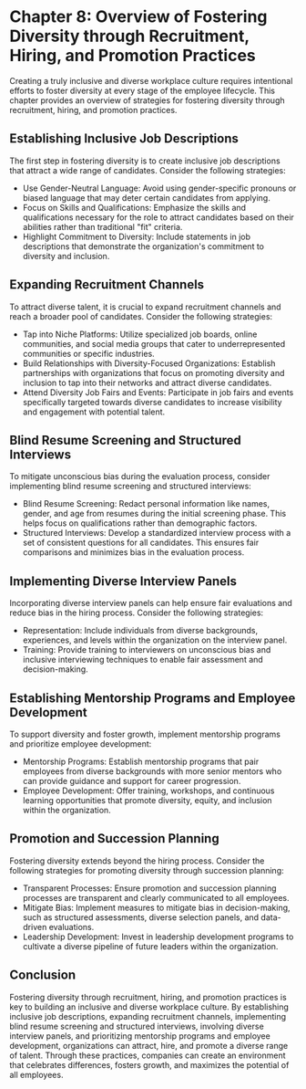 Chapter 8: Overview of Fostering Diversity through Recruitment, Hiring, and Promotion Practices
===============================================================================================

Creating a truly inclusive and diverse workplace culture requires intentional efforts to foster diversity at every stage of the employee lifecycle. This chapter provides an overview of strategies for fostering diversity through recruitment, hiring, and promotion practices.

**Establishing Inclusive Job Descriptions**
-------------------------------------------

The first step in fostering diversity is to create inclusive job descriptions that attract a wide range of candidates. Consider the following strategies:

* Use Gender-Neutral Language: Avoid using gender-specific pronouns or biased language that may deter certain candidates from applying.
* Focus on Skills and Qualifications: Emphasize the skills and qualifications necessary for the role to attract candidates based on their abilities rather than traditional "fit" criteria.
* Highlight Commitment to Diversity: Include statements in job descriptions that demonstrate the organization's commitment to diversity and inclusion.

**Expanding Recruitment Channels**
----------------------------------

To attract diverse talent, it is crucial to expand recruitment channels and reach a broader pool of candidates. Consider the following strategies:

* Tap into Niche Platforms: Utilize specialized job boards, online communities, and social media groups that cater to underrepresented communities or specific industries.
* Build Relationships with Diversity-Focused Organizations: Establish partnerships with organizations that focus on promoting diversity and inclusion to tap into their networks and attract diverse candidates.
* Attend Diversity Job Fairs and Events: Participate in job fairs and events specifically targeted towards diverse candidates to increase visibility and engagement with potential talent.

**Blind Resume Screening and Structured Interviews**
----------------------------------------------------

To mitigate unconscious bias during the evaluation process, consider implementing blind resume screening and structured interviews:

* Blind Resume Screening: Redact personal information like names, gender, and age from resumes during the initial screening phase. This helps focus on qualifications rather than demographic factors.
* Structured Interviews: Develop a standardized interview process with a set of consistent questions for all candidates. This ensures fair comparisons and minimizes bias in the evaluation process.

**Implementing Diverse Interview Panels**
-----------------------------------------

Incorporating diverse interview panels can help ensure fair evaluations and reduce bias in the hiring process. Consider the following strategies:

* Representation: Include individuals from diverse backgrounds, experiences, and levels within the organization on the interview panel.
* Training: Provide training to interviewers on unconscious bias and inclusive interviewing techniques to enable fair assessment and decision-making.

**Establishing Mentorship Programs and Employee Development**
-------------------------------------------------------------

To support diversity and foster growth, implement mentorship programs and prioritize employee development:

* Mentorship Programs: Establish mentorship programs that pair employees from diverse backgrounds with more senior mentors who can provide guidance and support for career progression.
* Employee Development: Offer training, workshops, and continuous learning opportunities that promote diversity, equity, and inclusion within the organization.

**Promotion and Succession Planning**
-------------------------------------

Fostering diversity extends beyond the hiring process. Consider the following strategies for promoting diversity through succession planning:

* Transparent Processes: Ensure promotion and succession planning processes are transparent and clearly communicated to all employees.
* Mitigate Bias: Implement measures to mitigate bias in decision-making, such as structured assessments, diverse selection panels, and data-driven evaluations.
* Leadership Development: Invest in leadership development programs to cultivate a diverse pipeline of future leaders within the organization.

**Conclusion**
--------------

Fostering diversity through recruitment, hiring, and promotion practices is key to building an inclusive and diverse workplace culture. By establishing inclusive job descriptions, expanding recruitment channels, implementing blind resume screening and structured interviews, involving diverse interview panels, and prioritizing mentorship programs and employee development, organizations can attract, hire, and promote a diverse range of talent. Through these practices, companies can create an environment that celebrates differences, fosters growth, and maximizes the potential of all employees.
